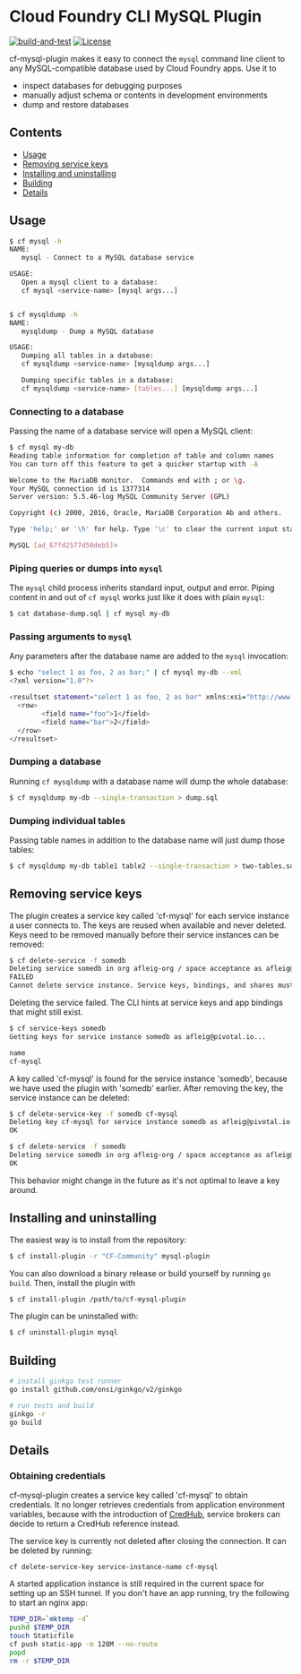 # Cloud Foundry CLI MySQL Plugin

[![build-and-test](https://github.com/andreasf/cf-mysql-plugin/actions/workflows/build-and-test.yml/badge.svg)](https://github.com/andreasf/cf-mysql-plugin/actions/workflows/build-and-test.yml)
[![License](https://img.shields.io/badge/License-Apache%202.0-blue.svg)](https://github.com/andreasf/cf-mysql-plugin/blob/master/LICENSE)

cf-mysql-plugin makes it easy to connect the `mysql` command line client to any MySQL-compatible database used by
Cloud Foundry apps. Use it to

* inspect databases for debugging purposes
* manually adjust schema or contents in development environments
* dump and restore databases

## Contents

* [Usage](#usage)
* [Removing service keys](#removing-service-keys)
* [Installing and uninstalling](#installing-and-uninstalling)
* [Building](#building)
* [Details](#details)

## Usage

```bash
$ cf mysql -h
NAME:
   mysql - Connect to a MySQL database service

USAGE:
   Open a mysql client to a database:
   cf mysql <service-name> [mysql args...]


$ cf mysqldump -h
NAME:
   mysqldump - Dump a MySQL database

USAGE:
   Dumping all tables in a database:
   cf mysqldump <service-name> [mysqldump args...]

   Dumping specific tables in a database:
   cf mysqldump <service-name> [tables...] [mysqldump args...]
```

### Connecting to a database

Passing the name of a database service will open a MySQL client:

```bash
$ cf mysql my-db
Reading table information for completion of table and column names
You can turn off this feature to get a quicker startup with -A

Welcome to the MariaDB monitor.  Commands end with ; or \g.
Your MySQL connection id is 1377314
Server version: 5.5.46-log MySQL Community Server (GPL)

Copyright (c) 2000, 2016, Oracle, MariaDB Corporation Ab and others.

Type 'help;' or '\h' for help. Type '\c' to clear the current input statement.

MySQL [ad_67fd2577d50deb5]> 
```

### Piping queries or dumps into `mysql`

The `mysql` child process inherits standard input, output and error. Piping content in and out of `cf mysql` works
just like it does with plain `mysql`:

```bash
$ cat database-dump.sql | cf mysql my-db
```

### Passing arguments to `mysql`

Any parameters after the database name are added to the `mysql` invocation:

```bash
$ echo "select 1 as foo, 2 as bar;" | cf mysql my-db --xml
<?xml version="1.0"?>

<resultset statement="select 1 as foo, 2 as bar" xmlns:xsi="http://www.w3.org/2001/XMLSchema-instance">
  <row>
        <field name="foo">1</field>
        <field name="bar">2</field>
  </row>
</resultset>
```

### Dumping a database

Running `cf mysqldump` with a database name will dump the whole database:

```bash
$ cf mysqldump my-db --single-transaction > dump.sql
```

### Dumping individual tables

Passing table names in addition to the database name will just dump those tables:

```bash
$ cf mysqldump my-db table1 table2 --single-transaction > two-tables.sql
```

## Removing service keys

The plugin creates a service key called 'cf-mysql' for each service instance a user connects to. The keys are reused
when available and never deleted. Keys need to be removed manually before their service instances can be removed:

```bash
$ cf delete-service -f somedb
Deleting service somedb in org afleig-org / space acceptance as afleig@pivotal.io...
FAILED
Cannot delete service instance. Service keys, bindings, and shares must first be deleted.
```
Deleting the service failed. The CLI hints at service keys and app bindings that might still exist.
```bash
$ cf service-keys somedb
Getting keys for service instance somedb as afleig@pivotal.io...

name
cf-mysql
```
A key called 'cf-mysql' is found for the service instance 'somedb', because we have used the plugin with 'somedb'
earlier. After removing the key, the service instance can be deleted:

```bash
$ cf delete-service-key -f somedb cf-mysql
Deleting key cf-mysql for service instance somedb as afleig@pivotal.io...
OK

$ cf delete-service -f somedb
Deleting service somedb in org afleig-org / space acceptance as afleig@pivotal.io...
OK
```

This behavior might change in the future as it's not optimal to leave a key around.

## Installing and uninstalling

The easiest way is to install from the repository:

```bash
$ cf install-plugin -r "CF-Community" mysql-plugin
```

You can also download a binary release or build yourself by running `go build`. Then, install the plugin with

```bash
$ cf install-plugin /path/to/cf-mysql-plugin
```

The plugin can be uninstalled with:

```bash
$ cf uninstall-plugin mysql
```

## Building

```bash
# install ginkgo test runner
go install github.com/onsi/ginkgo/v2/ginkgo

# run tests and build
ginkgo -r
go build
```

## Details

### Obtaining credentials

cf-mysql-plugin creates a service key called 'cf-mysql' to obtain credentials. It no longer retrieves credentials from
application environment variables, because with the introduction of [CredHub](https://github.com/cloudfoundry-incubator/credhub/blob/master/docs/secure-service-credentials.md),
service brokers can decide to return a CredHub reference instead.

The service key is currently not deleted after closing the connection. It can be deleted by running:

```
cf delete-service-key service-instance-name cf-mysql
```

A started application instance is still required in the current space for setting up an SSH tunnel. If you don't
have an app running, try the following to start an nginx app:

```bash
TEMP_DIR=`mktemp -d`
pushd $TEMP_DIR
touch Staticfile
cf push static-app -m 128M --no-route
popd
rm -r $TEMP_DIR
```
